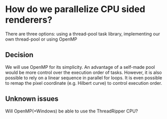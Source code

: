 How do we parallelize CPU sided renderers?
=

There are three options: using a thread-pool task library, implementing our own thread-pool or using OpenMP

Decision
-

We will use OpenMP for its simplicity.
An advantage of a self-made pool would be more control over the execution order of tasks.
However, it is also possible to rely on a linear sequence in parallel for loops. It is even possible
to remap the pixel coordinate (e.g. Hilbert curve) to control execution order.

Unknown issues
-

Will OpenMP(+Windows) be able to use the ThreadRipper CPU?